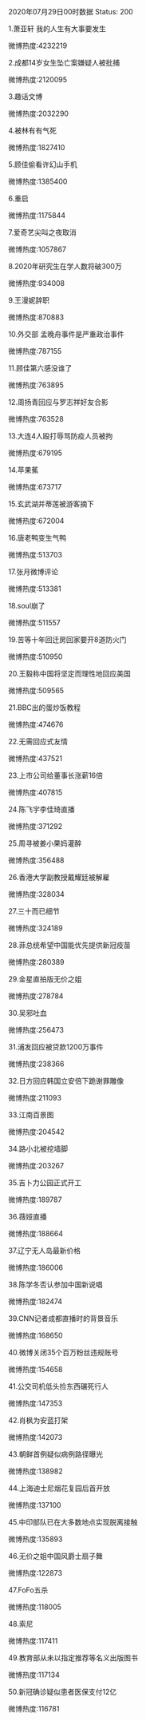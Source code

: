 2020年07月29日00时数据
Status: 200

1.萧亚轩 我的人生有大事要发生

微博热度:4232219

2.成都14岁女生坠亡案嫌疑人被批捕

微博热度:2120095

3.趣话文博

微博热度:2032290

4.被林有有气死

微博热度:1827410

5.顾佳偷看许幻山手机

微博热度:1385400

6.重启

微博热度:1175844

7.爱奇艺尖叫之夜取消

微博热度:1057867

8.2020年研究生在学人数将破300万

微博热度:934008

9.王漫妮辞职

微博热度:870883

10.外交部 孟晚舟事件是严重政治事件

微博热度:787155

11.顾佳第六感没谁了

微博热度:763895

12.周扬青回应与罗志祥好友合影

微博热度:763528

13.大连4人殴打辱骂防疫人员被拘

微博热度:679195

14.苹果蕉

微博热度:673717

15.玄武湖并蒂莲被游客摘下

微博热度:672004

16.唐老鸭变生气鸭

微博热度:513703

17.张月微博评论

微博热度:513381

18.soul崩了

微博热度:511557

19.苦等十年回迁房回家要开8道防火门

微博热度:510950

20.王毅称中国将坚定而理性地回应美国

微博热度:509565

21.BBC出的蛋炒饭教程

微博热度:474676

22.无需回应式友情

微博热度:437521

23.上市公司给董事长涨薪16倍

微博热度:407815

24.陈飞宇李佳琦直播

微博热度:371292

25.周寻被姜小果妈灌醉

微博热度:356488

26.香港大学副教授戴耀廷被解雇

微博热度:328034

27.三十而已细节

微博热度:324189

28.菲总统希望中国能优先提供新冠疫苗

微博热度:280389

29.金星直拍版无价之姐

微博热度:278784

30.吴邪吐血

微博热度:256473

31.浦发回应被贷款1200万事件

微博热度:238366

32.日方回应韩国立安倍下跪谢罪雕像

微博热度:211093

33.江南百景图

微博热度:204542

34.路小北被挖墙脚

微博热度:203267

35.吉卜力公园正式开工

微博热度:189787

36.薇娅直播

微博热度:188664

37.辽宁无人岛最新价格

微博热度:186006

38.陈学冬否认参加中国新说唱

微博热度:182474

39.CNN记者成都直播时的背景音乐

微博热度:168650

40.微博关闭35个百万粉丝违规账号

微博热度:154658

41.公交司机低头捡东西碾死行人

微博热度:147353

42.肖枫为安蓝打架

微博热度:142073

43.朝鲜首例疑似病例路径曝光

微博热度:138982

44.上海迪士尼烟花复园后首开放

微博热度:137100

45.中印部队已在大多数地点实现脱离接触

微博热度:135893

46.无价之姐中国风爵士扇子舞

微博热度:122873

47.FoFo五杀

微博热度:118005

48.索尼

微博热度:117411

49.教育部从未以指定推荐等名义出版图书

微博热度:117134

50.新冠确诊疑似患者医保支付12亿

微博热度:116781

